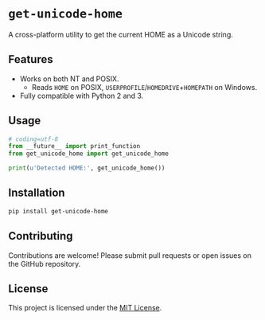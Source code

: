 # `get-unicode-home`

A cross-platform utility to get the current HOME as a Unicode string.

## Features

- Works on both NT and POSIX.
    - Reads `HOME` on POSIX, `USERPROFILE`/`HOMEDRIVE`+`HOMEPATH` on Windows.
- Fully compatible with Python 2 and 3.

## Usage

```python
# coding=utf-8
from __future__ import print_function
from get_unicode_home import get_unicode_home

print(u'Detected HOME:', get_unicode_home())
```

## Installation

```bash
pip install get-unicode-home
```

## Contributing

Contributions are welcome! Please submit pull requests or open issues on the GitHub repository.

## License

This project is licensed under the [MIT License](LICENSE).